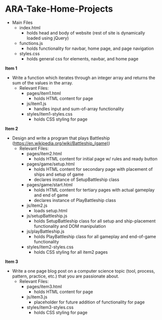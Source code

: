 # ARA-Take-Home-Projects

- Main Files
  - index.html
    - holds head and body of website (rest of site is dynamically loaded using jQuery)
  - functions.js
    - holds functionality for navbar, home page, and page navigation
  - styles.css
    - holds general css for elements, navbar, and home page

**Item 1**
- Write a function which iterates through an integer array and returns the sum of the values in the array.
  - Relevant Files:
    - pages/item1.html 
      - holds HTML content for page
    - js/item1.js 
      - handles input and sum-of-array functionality
    - styles/item1-styles.css
      - holds CSS styling for page

**Item 2**
- Design and write a program that plays Battleship (https://en.wikipedia.org/wiki/Battleship_(game))
  - Relevant Files:
    - pages/item2.html 
      - holds HTML content for initial page w/ rules and ready button
    - pages/game/setup.html
      - holds HTML content for secondary page with placement of ships and setup of game
      - declares instance of SetupBattleship class
    - pages/game/start.html
      - holds HTML content for tertiary pages with actual gameplay and end of game
      - declares instance of PlayBattleship class
    - js/item2.js 
      - loads setup.html
    - js/setupBattleship.js
      - holds SetupBattleship class for all setup and ship-placement functionality and DOM manipulation
    - js/playBattleship.js
      - holds PlayBattleship class for all gameplay and end-of-game functionality
    - styles/item2-styles.css
      - holds CSS styling for all item2 pages

**Item 3**
- Write a one page blog post on a computer science topic (tool, process, pattern, practice, etc.) that you are passionate about.
  - Relevant Files:
    - pages/item3.html
      - holds HTML content for page
    - js/item3.js
      - placeholder for future addition of functionality for page
    - styles/item3-styles.css
      - holds CSS styling for page
